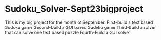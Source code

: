 # Sudoku_Solver-Sept23bigproject
This is my big project for the month of September.
First-build a text based Sudoku game
Second-build a GUI based Sudoku game
Third-Build a solver that can solve one text based puzzle
Fourth-Build a GUI solver
